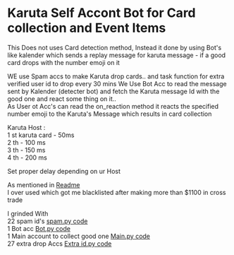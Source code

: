 # Karuta Self Accont Bot for Card collection and Event Items 

This Does not uses Card detection  method, Instead it done by using Bot's like kalender which sends a replay message for karuta message - if a good card drops with the number emoji on it

  
WE use Spam accs to make Karuta drop cards.. and task function for extra verified user id to drop every 30 mins 
We Use Bot Acc to read the message sent by Kalender (detecter bot)  and fetch the Karuta message Id with the good one and react some thing on it.. <br>
As User ot Acc's can read the on_reaction method it reacts the specified number emoji to the Karuta's Message which results in card collection

Karuta Host : <br>
1 st karuta card - 50ms <br>
2 th  - 100 ms <br>
3 th - 150 ms <br>
4 th - 200 ms <br>

Set proper delay depending on ur Host <br>


As mentioned in <a href="https://github.com/vichubenzene/Self_account_discord_bot/blob/main/README.md"> Readme </a> <br>
I over used which got me blacklisted after making more than $1100 in cross trade<br>

I grinded With <br>
22 spam id's <a href="https://github.com/vichubenzene/Self_account_discord_bot/blob/main/karuta%20self%20bot/spam.py"> spam.py code </a> <br>
1 Bot acc <a href= "https://github.com/vichubenzene/Self_account_discord_bot/tree/main/karuta%20self%20bot"> Bot.py code </a> <br>
1 Main account to collect good one <a href ="https://github.com/vichubenzene/Self_account_discord_bot/blob/main/karuta%20self%20bot/main.py"> Main.py code </a>  <br>
27 extra drop Accs <a href ="https://github.com/vichubenzene/Self_account_discord_bot/blob/main/karuta%20self%20bot/Extra_useracc.py"> Extra id.py code </a>

